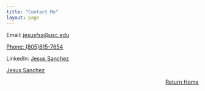 ```yaml
---
title: "Contact Me"
layout: page 
---
```


Email: [jesusfsa@usc.edu](mailto:jesusfsa@usc.edu) 

[Phone: (805)815-7654](tel:+18058157654)

LinkedIn: [Jesus Sanchez](https://www.linkedin.com/in/jesus-sanchez1/)

<div class="badge-base LI-profile-badge" data-locale="en_US" data-size="medium" data-theme="dark" data-type="VERTICAL" data-vanity="jesus-sanchez1" data-version="v1"><a class="badge-base__link LI-simple-link" href="https://www.linkedin.com/in/jesus-sanchez1?trk=profile-badge">Jesus Sanchez</a></div>

<div style="text-align: right;">
  
  <a href="/index">Return Home</a>
  
</div>

